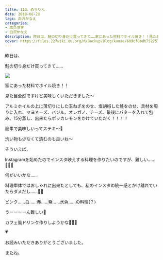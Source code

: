 ```yaml
---
title: 113。めろりん
date: 2018-06-28
tags: 白沢かなえ
categories: 
- 成员博客
- 白沢かなえ
description: 昨日は、鮭の切り身だけ買ってきて……家にあった材料でホイル焼き！！見た目全然ですけど美味しくいただき...
cover: https://files.227wiki.eu.org/d/Backup/Blog/kanae/699cf8bdb7527577aa6b737a1b744.jpg 
---
```









昨日は、













鮭の切り身だけ買ってきて……















![](https://files.227wiki.eu.org/d/Backup/Blog/kanae/699cf8bdb7527577aa6b737a1b744.jpg)




家にあった材料でホイル焼き！！







見た目全然ですけど美味しくいただきました〜







アルミホイルの上に薄切りにした玉ねぎをのせ、塩胡椒した鮭をのせ、具材を周りに入れ、マヨネーズ、バジル、オレガノ、チーズ、最後にバターを入れて包み、15分蒸し、出来たらポッカレモンをかけていただく！！！！






簡単で美味しいってステキ〜🌷




洗い物も少なくて済むのも良いね〜















そういえば、


Instagramを始めたのでインスタ映えする料理を作りたいのですが、難しい……🤔🤔🤔






何がいいかな……





料理単体ではおしゃれに出来たとしても、私のインスタの統一感とかけ離れていたらダメだし……🤔🤔






ピンク……白……赤……紫……水色……の料理(？)







うーーーーん難しい🤔















カフェ風ドリンク作りしようかな🥝🍍💗















💗











お読みいただきありがとうございました。


またね。


